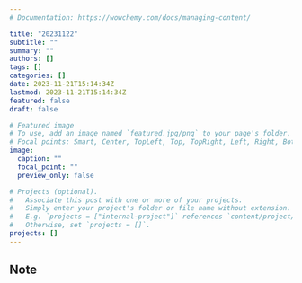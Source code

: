 ```yaml
---
# Documentation: https://wowchemy.com/docs/managing-content/

title: "20231122"
subtitle: ""
summary: ""
authors: []
tags: []
categories: []
date: 2023-11-21T15:14:34Z
lastmod: 2023-11-21T15:14:34Z
featured: false
draft: false

# Featured image
# To use, add an image named `featured.jpg/png` to your page's folder.
# Focal points: Smart, Center, TopLeft, Top, TopRight, Left, Right, BottomLeft, Bottom, BottomRight.
image:
  caption: ""
  focal_point: ""
  preview_only: false

# Projects (optional).
#   Associate this post with one or more of your projects.
#   Simply enter your project's folder or file name without extension.
#   E.g. `projects = ["internal-project"]` references `content/project/deep-learning/index.md`.
#   Otherwise, set `projects = []`.
projects: []
---
```


## Note

